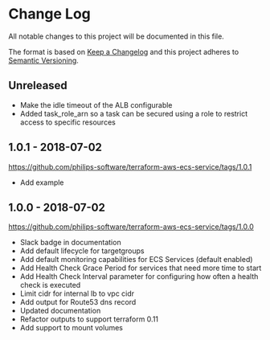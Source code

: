 # Change Log
All notable changes to this project will be documented in this file.

The format is based on [Keep a Changelog](http://keepachangelog.com/)
and this project adheres to [Semantic Versioning](http://semver.org/).

## Unreleased
- Make the idle timeout of the ALB configurable
- Added task_role_arn so a task can be secured using a role to restrict access to specific resources

## 1.0.1 - 2018-07-02
https://github.com/philips-software/terraform-aws-ecs-service/tags/1.0.1
- Add example

## 1.0.0 - 2018-07-02
https://github.com/philips-software/terraform-aws-ecs-service/tags/1.0.0
- Slack badge in documentation
- Add default lifecycle for targetgroups
- Add default monitoring capabilities for ECS Services (default enabled)
- Add Health Check Grace Period for services that need more time to start
- Add Health Check Interval parameter for configuring how often a health check is executed
- Limit cidr for internal lb to vpc cidr
- Add output for Route53 dns record
- Updated documentation
- Refactor outputs to support terraform 0.11
- Add support to mount volumes

[Unreleased]: https://github.com/philips-software/terraform-aws-ecs-service/compare/1.0.1...HEAD
[1.0.1]: https://github.com/philips-software/terraform-aws-ecs-service/compare/1.0.0...1.0.1
